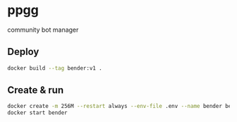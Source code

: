 # ppgg
community bot manager

## Deploy

```bash
docker build --tag bender:v1 .
```

## Create & run
```bash
docker create -m 256M --restart always --env-file .env --name bender bender:v1
docker start bender

```
